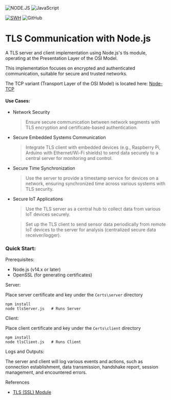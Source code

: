 ![NODE.JS](https://img.shields.io/badge/NODE.JS-%2343853D.svg?&style=plastic&logo=node.js&logoColor=white) ![JavaScript](https://img.shields.io/badge/JavaScript-323330?style=plastic&logo=javascript&logoColor=f7df1e)

[![SWH](https://archive.softwareheritage.org/badge/swh:1:dir:8017c373f704257957a1cc9b5044c7347651b899/)](https://archive.softwareheritage.org/swh:1:dir:8017c373f704257957a1cc9b5044c7347651b899;origin=https://github.com/Ramy-Badr-Ahmed/node-tls;visit=swh:1:snp:eec57a10aaa0a231ac22e6c8a476c167a0669b66;anchor=swh:1:rev:0b48c4c274fb30ea4c7913f1d77083f9e2baa888) ![GitHub](https://img.shields.io/github/license/Ramy-Badr-Ahmed/nodejs-tls_server-client?color=green)

# TLS Communication with Node.js

A TLS server and client implementation using Node.js's tls module, operating at the Presentation Layer of the OSI Model. 

This implementation focuses on encrypted and authenticated communication, suitable for secure and trusted networks.

The TCP variant (Transport Layer of the OSI Model) is located here: [Node-TCP](https://github.com/Ramy-Badr-Ahmed/node-tcp)

#### Use Cases:

- Network Security

    > Ensure secure communication between network segments with TLS encryption and certificate-based authentication.

- Secure Embedded Systems Communication

    > Integrate TLS client with embedded devices (e.g., Raspberry Pi, Arduino with Ethernet/Wi-Fi shields) to send data securely to a central server for monitoring and control.

- Secure Time Synchronization

    > Use the server to provide a timestamp service for devices on a network, ensuring synchronized time across various systems with TLS security.

- Secure IoT Applications

    > Use the TLS server as a central hub to collect data from various IoT devices securely.
    
    > Set up the TLS client to send sensor data periodically from remote IoT devices to the server for analysis (centralized secure data receiver/logger).

### Quick Start:

Prerequisites:

- Node.js (v14.x or later)
- OpenSSL (for generating certificates)

Server:

Place server certificate and key under the `Certs\server` directory

```shell
npm install
node tlsServer.js   # Runs Server
```  

Client:

Place client certificate and key under the `Certs\client` directory

```shell
npm install
node tlsClient.js   # Runs Client
```  

Logs and Outputs:

The server and client will log various events and actions, such as connection establishment, data transmission, handshake report, session management, and encountered errors.

References

- [TLS (SSL) Module](https://nodejs.org/api/tls.html)

